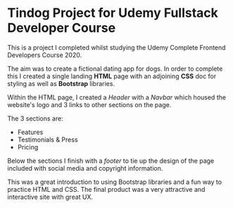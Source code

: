 # Tindog Project for Udemy Fullstack Developer Course

This is a project I completed whilst studying the Udemy Complete Frontend Developers Course 2020.

The aim was to create a fictional dating app for dogs. In order to complete this I created a single landing <strong>HTML</strong> page with an adjoining <strong>CSS</strong> doc for styling as well as <strong>Bootstrap</strong> libraries.

Within the HTML page, I created a <em>Header</em> with a <em>Navbar</em> which housed the website's logo and 3 links to other sections on the page. 

The 3 sections are: 
<ul>        
    <li>Features</li>
    <li>Testimonials & Press</li>
    <li>Pricing</li>
</ul>

Below the sections I finish with a <em>footer</em> to tie up the design of the page included with social media and copyright information.

This was a great introduction to using Bootstrap libraries and a fun way to practice HTML and CSS. The final product was a very attractive and interactive site with great UX.